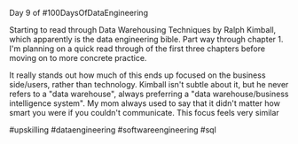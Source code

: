 Day 9 of #100DaysOfDataEngineering

Starting to read through Data Warehousing Techniques by Ralph Kimball, which apparently is the data engineering bible. Part way through chapter 1. I'm planning on a quick read through of the first three chapters before moving on to more concrete practice.

It really stands out how much of this ends up focused on the business side/users, rather than technology. Kimball isn't subtle about it, but he never refers to a "data warehouse", always preferring a "data warehouse/business intelligence system". My mom always used to say that it didn't matter how smart you were if you couldn't communicate. This focus feels very similar

#upskilling #dataengineering #softwareengineering #sql
